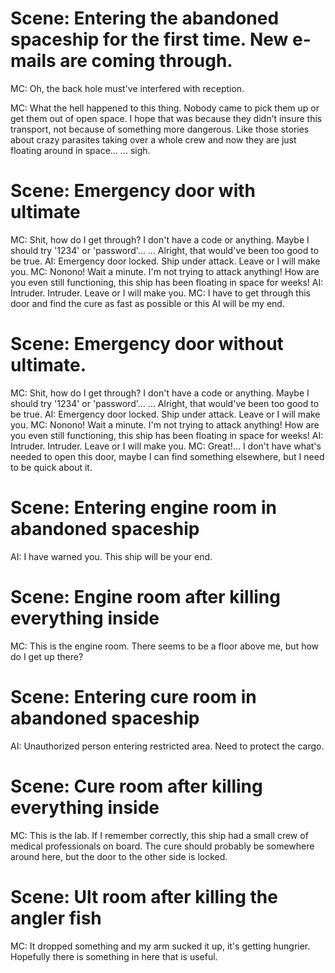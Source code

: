 # Scene: Entering the abandoned spaceship for the first time. New e-mails are coming through.

MC: Oh, the back hole must've interfered with reception.

MC: What the hell happened to this thing. Nobody came to pick them up or get them out of open space. I hope that was because they didn't insure this transport, not because of something more dangerous. Like those stories about crazy parasites taking over a whole crew and now they are just floating around in space... ... sigh.

# Scene: Emergency door with ultimate

MC: Shit, how do I get through? I don't have a code or anything. Maybe I should try '1234' or 'password'... ... Alright, that would've been too good to be true.
AI: Emergency door locked. Ship under attack. Leave or I will make you.
MC: Nonono! Wait a minute. I'm not trying to attack anything! How are you even still functioning, this ship has been floating in space for weeks!
AI: Intruder. Intruder. Leave or I will make you.
MC: I have to get through this door and find the cure as fast as possible or this AI will be my end.

# Scene: Emergency door without ultimate.

MC: Shit, how do I get through? I don't have a code or anything. Maybe I should try '1234' or 'password'... ... Alright, that would've been too good to be true.
AI: Emergency door locked. Ship under attack. Leave or I will make you.
MC: Nonono! Wait a minute. I'm not trying to attack anything! How are you even still functioning, this ship has been floating in space for weeks!
AI: Intruder. Intruder. Leave or I will make you.
MC: Great!... I don't have what's needed to open this door, maybe I can find something elsewhere, but I need to be quick about it.

# Scene: Entering engine room in abandoned spaceship

AI: I have warned you. This ship will be your end.

# Scene: Engine room after killing everything inside

MC: This is the engine room. There seems to be a floor above me, but how do I get up there?

# Scene: Entering cure room in abandoned spaceship

AI: Unauthorized person entering restricted area. Need to protect the cargo.

# Scene: Cure room after killing everything inside

MC: This is the lab. If I remember correctly, this ship had a small crew of medical professionals on board. The cure should probably be somewhere around here, but the door to the other side is locked.

# Scene: Ult room after killing the angler fish

MC: It dropped something and my arm sucked it up, it's getting hungrier. Hopefully there is something in here that is useful.